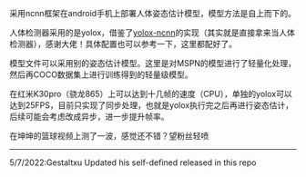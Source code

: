 采用ncnn框架在android手机上部署人体姿态估计模型，模型方法是自上而下的。

人体检测器采用的是yolox，借鉴了[yolox-ncnn](https://github.com/FeiGeChuanShu/ncnn-android-yolox)的实现（其实就是直接拿来当人体检测器），感谢大佬！具体配置也可以参考一下，这里都配好了。

模型文件可以采用别的姿态估计模型。这里是对MSPN的模型进行了轻量化处理，然后再COCO数据集上进行训练得到的轻量级模型。

在红米K30pro（骁龙865）上可以达到十几帧的速度（CPU），单独的yolox可以达到25FPS，目前只实现了同步处理，也就是yolox执行完之后再进行姿态估计，后续可能会考虑改成异步，进一步提升帧率。

在坤坤的篮球视频上测了一波，感觉还不错？望粉丝轻喷

---
5/7/2022:Gestaltxu Updated his self-defined released in this repo
